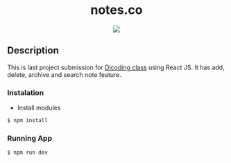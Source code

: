 <h1 align="center">notes.co</h1>

<p align="center">
  <img src="https://raw.githubusercontent.com/yat98/dicoding_react_notes%20/main/.github/image/app_ui.png" />
</p>
<h2>Description</h2>
<p>
 This is last project submission for <a href="https://www.dicoding.com/academies/403">Dicoding class</a>  using React JS. It has add, delete, archive and search note feature.
<p>

<h3>Instalation</h3>

- Install modules

```bash
$ npm install
```

<h3>Running App</h3>

```bash
$ npm run dev